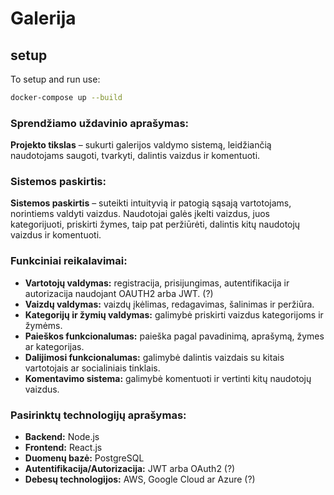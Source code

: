 # Galerija

## setup

To setup and run use:
```bash
docker-compose up --build
```

### Sprendžiamo uždavinio aprašymas:

**Projekto tikslas** – sukurti galerijos valdymo sistemą, leidžiančią naudotojams saugoti, tvarkyti, dalintis vaizdus ir komentuoti.

### Sistemos paskirtis:

**Sistemos paskirtis** – suteikti intuityvią ir patogią sąsają vartotojams, norintiems valdyti vaizdus. Naudotojai galės įkelti vaizdus, juos kategorijuoti, priskirti žymes, taip pat peržiūrėti, dalintis kitų naudotojų vaizdus ir komentuoti.

### Funkciniai reikalavimai:

- **Vartotojų valdymas:** registracija, prisijungimas, autentifikacija ir autorizacija naudojant OAUTH2 arba JWT. (?)
- **Vaizdų valdymas:** vaizdų įkėlimas, redagavimas, šalinimas ir peržiūra.
- **Kategorijų ir žymių valdymas:** galimybė priskirti vaizdus kategorijoms ir žymėms.
- **Paieškos funkcionalumas:** paieška pagal pavadinimą, aprašymą, žymes ar kategorijas.
- **Dalijimosi funkcionalumas:** galimybė dalintis vaizdais su kitais vartotojais ar socialiniais tinklais.
- **Komentavimo sistema:** galimybė komentuoti ir vertinti kitų naudotojų vaizdus.


### Pasirinktų technologijų aprašymas:
- **Backend:** Node.js
- **Frontend:** React.js
- **Duomenų bazė:** PostgreSQL
- **Autentifikacija/Autorizacija:** JWT arba OAuth2 (?)
- **Debesų technologijos:** AWS, Google Cloud ar Azure (?)

